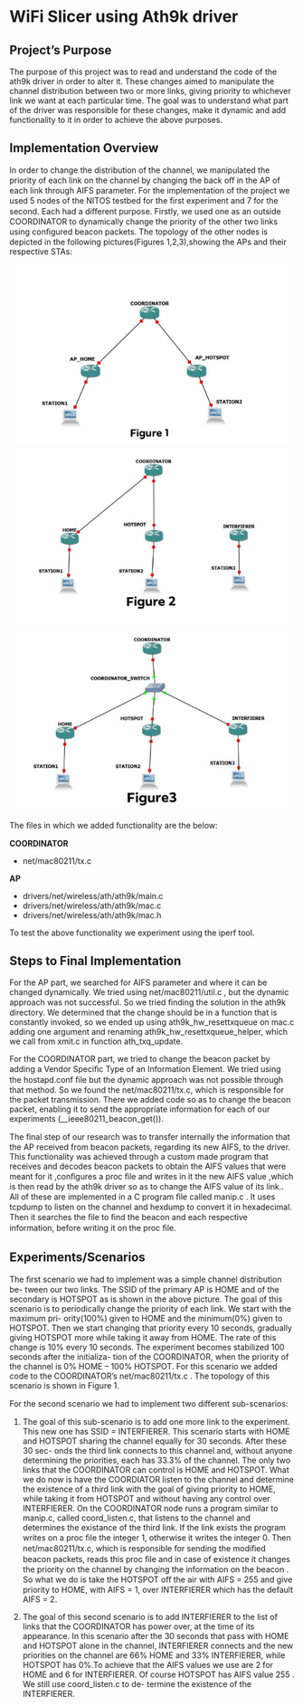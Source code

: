 ﻿
WiFi Slicer using Ath9k driver
===============

Project’s Purpose
---------------

The purpose of this project was to read and understand the code of the ath9k driver 
in order to alter it. These changes aimed to manipulate the channel
distribution between two or more links, giving priority to whichever link we
want at each particular time. The goal was to understand what part of the
driver was responsible for these changes, make it dynamic and add functionality 
to it in order to achieve the above purposes.

Implementation Overview
---------------

In order to change the distribution of the channel, we manipulated the priority
of each link on the channel by changing the back oﬀ in the AP of each link
through AIFS parameter. For the implementation of the project we used 5
nodes of the NITOS testbed for the ﬁrst experiment and 7 for the second. Each
had a diﬀerent purpose. Firstly, we used one as an outside COORDINATOR to
dynamically change the priority of the other two links using conﬁgured beacon
packets. The topology of the other nodes is depicted in 
the following pictures(Figures 1,2,3),showing the APs and their respective STAs:

<p align="center">
  <img src="files/images/figure1.png" />
  <img src="files/images/figure2.png" />
  <img src="files/images/figure3.png" />
</p>


The ﬁles in which we added functionality are the below:

**COORDINATOR**
- net/mac80211/tx.c

**AP**
- drivers/net/wireless/ath/ath9k/main.c
- drivers/net/wireless/ath/ath9k/mac.c
- drivers/net/wireless/ath/ath9k/mac.h

To test the above functionality we experiment using the iperf tool.

Steps to Final Implementation
---------------

For the AP part, we searched for AIFS parameter and where it can be changed
dynamically. We tried using net/mac80211/util.c , but the dynamic approach
was not successful. So we tried ﬁnding the solution in the ath9k directory. We
determined that the change should be in a function that is constantly invoked,
so we ended up using ath9k\_hw\_resettxqueue on mac.c adding one argument
and renaming ath9k\_hw\_resettxqueue\_helper, which we call from xmit.c in
function ath\_txq\_update.

For the COORDINATOR part, we tried to change the beacon packet by
adding a Vendor Speciﬁc Type of an Information Element. We tried using
the hostapd.conf ﬁle but the dynamic approach was not possible through that
method. So we found the net/mac80211/tx.c, which is responsible for the
packet transmission. There we added code so as to change the beacon packet,
enabling it to send the appropriate information for each of our experiments
(\_\_ieee80211\_beacon\_get()).

The ﬁnal step of our research was to transfer internally the information that
the AP received from beacon packets, regarding its new AIFS, to the driver.
This functionality was achieved through a custom made program that receives
and decodes beacon packets to obtain the AIFS values that were meant for it
,conﬁgures a proc ﬁle and writes in it the new AIFS value ,which is then read
by the ath9k driver so as to change the AIFS value of its link.. All of these are
implemented in a C program ﬁle called manip.c . It uses tcpdump to listen on
the channel and hexdump to convert it in hexadecimal. Then it searches the
ﬁle to ﬁnd the beacon and each respective information, before writing it on the
proc ﬁle.

Experiments/Scenarios
---------------

The ﬁrst scenario we had to implement was a simple channel distribution be-
tween our two links. The SSID of the primary AP is HOME and of the secondary
is HOTSPOT as is shown in the above picture. The goal of this scenario is to
periodically change the priority of each link. We start with the maximum pri-
ority(100%) given to HOME and the minimum(0%) given to HOTSPOT. Then
we start changing that priority every 10 seconds, gradually giving HOTSPOT
more while taking it away from HOME. The rate of this change is 10% every
10 seconds. The experiment becomes stabilized 100 seconds after the initializa-
tion of the COORDINATOR, when the priority of the channel is 0% HOME –
100% HOTSPOT. For this scenario we added code to the COORDINATOR’s
net/mac80211/tx.c . The topology of this scenario is shown in Figure 1.

For the second scenario we had to implement two diﬀerent sub-scenarios:

1. The goal of this sub-scenario is to add one more link to the experiment.
This new one has SSID = INTERFIERER. This scenario starts with HOME
and HOTSPOT sharing the channel equally for 30 seconds. After these 30 sec-
onds the third link connects to this channel and, without anyone determining
the priorities, each has 33.3% of the channel. The only two links that the 
COORDINATOR can control is HOME and HOTSPOT. What we do now is have
the COORDIATOR listen to the channel and determine the existence of a third
link with the goal of giving priority to HOME, while taking it from HOTSPOT
and without having any control over INTERFIERER. On the COORDINATOR
node runs a program similar to manip.c, called coord\_listen.c, that listens to
the channel and determines the existance of the third link. If the link exists the
program writes on a proc ﬁle the integer 1, otherwise it writes the integer 0.
Then net/mac80211/tx.c, which is responsible for sending the modiﬁed beacon
packets, reads this proc ﬁle and in case of existence it changes the priority on
the channel by changing the information on the beacon . So what we do is take
the HOTSPOT oﬀ the air with AIFS = 255 and give priority to HOME, with
AIFS = 1, over INTERFIERER which has the default AIFS = 2.


2. The goal of this second scenario is to add INTERFIERER to the list of
links that the COORDINATOR has power over, at the time of its appearance.
In this scenario after the 30 seconds that pass with HOME and HOTSPOT
alone in the channel, INTERFIERER connects and the new priorities on the
channel are 66% HOME and 33% INTERFIERER, while HOTSPOT has 0%.To
achieve that the AIFS values we use are 2 for HOME and 6 for INTERFIERER.
Of course HOTSPOT has AIFS value 255 . We still use coord\_listen.c to de-
termine the existence of the INTERFIERER.
